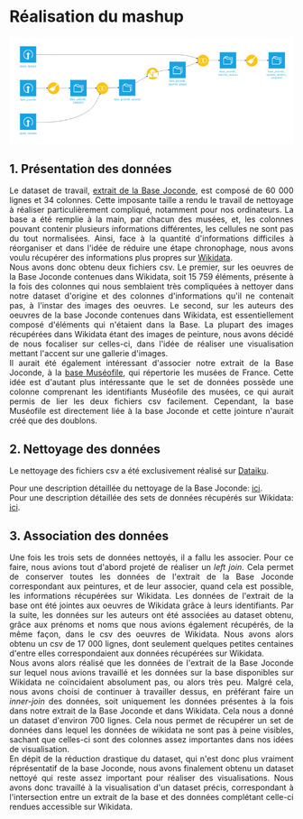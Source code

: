 # Réalisation du mashup

<div align="justify">
  
  <p align="center">
  <img src="../images/FlowDataiku.png" width="800"/>
</p>

## 1. Présentation des données
Le dataset de travail, [extrait de la Base Joconde](https://github.com/Juliettejns/baseJocondeMashup/tree/main/dataset/extraitJoconde/base-joconde-extrait.tar.xz), est composé de 60 000 lignes et 34 colonnes. Cette imposante taille a rendu le travail de nettoyage à réaliser particulièrement compliqué, notamment pour nos ordinateurs. La base a été remplie à la main, par chacun des musées, et, les colonnes pouvant contenir plusieurs informations différentes, les cellules ne sont pas du tout normalisées. Ainsi, face à la quantité d'informations difficiles à réorganiser et dans l'idée de réduire une étape chronophage, nous avons voulu récupérer des informations plus propres sur [Wikidata](https://www.wikidata.org/wiki/Wikidata:Main_Page). </br>
Nous avons donc obtenu deux fichiers csv. Le premier, sur les oeuvres de la Base Joconde contenues dans Wikidata, soit 15 759 éléments, présente à la fois des colonnes qui nous semblaient très compliquées à nettoyer dans notre dataset d'origine et des colonnes d'informations qu'il ne contenait pas, à l'instar des images des oeuvres. Le second, sur les auteurs des oeuvres de la base Joconde contenues dans Wikidata, est essentiellement composé d'éléments qui n'étaient dans la Base. La plupart des images récupérées dans Wikidata étant des images de peinture, nous avons décidé de nous focaliser sur celles-ci, dans l'idée de réaliser une visualisation mettant l'accent sur une gallerie d'images. </br>
Il aurait été également intéressant d'associer notre extrait de la Base Joconde, à la [base Muséofile](https://data.culture.gouv.fr/explore/dataset/musees-de-france-base-museofile/information/), qui répertorie les musées de France. Cette idée est d'autant plus intéressante que le set de données possède une colonne comprenant les identifiants Muséofile des musées, ce qui aurait permis de lier les deux fichiers csv facilement. Cependant, la base Muséofile est directement liée à la base Joconde et cette jointure n'aurait créé que des doublons.
## 2. Nettoyage des données
Le nettoyage des fichiers csv a été exclusivement réalisé sur [Dataiku](https://fr.wikipedia.org/wiki/Dataiku).

Pour une description détaillée du nettoyage de la Base Joconde: [ici](https://github.com/Juliettejns/baseJocondeMashup/tree/main/dataset/extraitJoconde/README.md).</br>
Pour une description détaillée des sets de données récupérés sur Wikidata: [ici](https://github.com/Juliettejns/baseJocondeMashup/tree/main/dataset/wikidataSPARQLRequests/README.md).</br>
## 3. Association des données
Une fois les trois sets de données nettoyés, il a fallu les associer. Pour ce faire, nous avions tout d'abord projeté de réaliser un _left join_. Cela permet de conserver toutes les données de l'extrait de la Base Joconde correspondant aux peintures, et de leur associer, quand cela est possible, les informations récupérées sur Wikidata. Les données de l'extrait de la base ont été jointes aux oeuvres de Wikidata grâce à leurs identifiants. Par la suite, les données sur les auteurs ont été associées au dataset obtenu, grâce aux prénoms et noms que nous avions également récupérés, de la même façon, dans le csv des oeuvres de Wikidata. Nous avons alors obtenu un csv de 17 000 lignes, dont seulement quelques petites centaines d'entre elles correspondaient aux données récupérées sur Wikidata.</br>
Nous avons alors réalisé que les données de l'extrait de la Base Joconde sur lequel nous avions travaillé et les données sur la base disponibles sur Wikidata ne coïncidaient absolument pas, ou alors très peu. Malgré cela, nous avons choisi de continuer à travailler dessus, en préférant faire un _inner-join_ des données, soit uniquement les données présentes à la fois dans notre extrait de la Base Joconde et dans Wikidata. Cela nous a donné un dataset d'environ 700 lignes. Cela nous permet de récupérer un set de données dans lequel les données de wikidata ne sont pas à peine visibles, sachant que celles-ci sont des colonnes assez importantes dans nos idées de visualisation. </br>
En dépit de la réduction drastique du dataset, qui n'est donc plus vraiment réprésentatif de la base Joconde, nous avons finalement obtenu un dataset nettoyé qui reste assez important pour réaliser des visualisations. Nous avons donc travaillé à la visualisation d'un dataset précis, correspondant à l'intersection entre un extrait de la base et des données complétant celle-ci rendues accessible sur Wikidata. 

</div>
